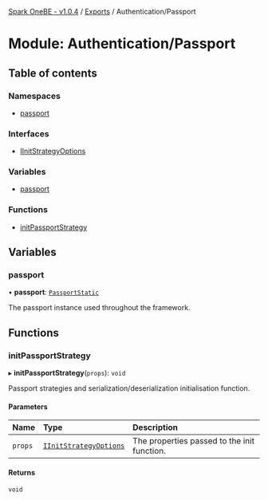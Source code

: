 [Spark OneBE - v1.0.4](../README.md) / [Exports](../modules.md) / Authentication/Passport

# Module: Authentication/Passport

## Table of contents

### Namespaces

- [passport](Authentication_Passport.passport.md)

### Interfaces

- [IInitStrategyOptions](../interfaces/Authentication_Passport.IInitStrategyOptions.md)

### Variables

- [passport](Authentication_Passport.md#passport)

### Functions

- [initPassportStrategy](Authentication_Passport.md#initpassportstrategy)

## Variables

### passport

• **passport**: [`PassportStatic`](../interfaces/Authentication_Passport.passport.PassportStatic.md)

The passport instance used throughout the framework.

## Functions

### initPassportStrategy

▸ **initPassportStrategy**(`props`): `void`

Passport strategies and serialization/deserialization initialisation function.

#### Parameters

| Name | Type | Description |
| :------ | :------ | :------ |
| `props` | [`IInitStrategyOptions`](../interfaces/Authentication_Passport.IInitStrategyOptions.md) | The properties passed to the init function. |

#### Returns

`void`
